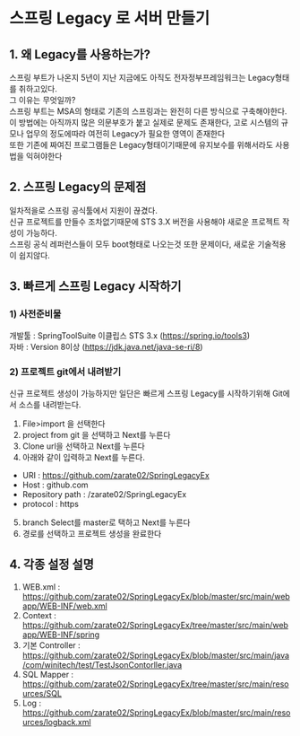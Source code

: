 # 스프링 Legacy 로 서버 만들기

## 1. 왜 Legacy를 사용하는가?

스프링 부트가 나온지 5년이 지난 지금에도 아직도 전자정부프레임워크는 Legacy형태를 취하고있다.<br>
그 이유는 무엇일까?<br>
스프링 부트는 MSA의 형태로 기존의 스프링과는 완전히 다른 방식으로 구축해야한다.<br>
이 방법에는 아직까지 많은 의문부호가 붙고 실제로 문제도 존재한다, 고로 시스템의 규모나 업무의 정도에따라 여전히 Legacy가 필요한 영역이 존재한다<br>
또한 기존에 짜여진 프로그램들은 Legacy형태이기때문에 유지보수를 위해서라도 사용법을 익혀야한다<br>

## 2. 스프링 Legacy의 문제점

일차적을로 스프링 공식툴에서 지원이 끊겼다.<br>
신규 프로젝트를 만들수 조차없기때문에 STS 3.X 버전을 사용해야 새로운 프로젝트 작성이 가능하다.<br>
스프링 공식 레퍼런스들이 모두 boot형태로 나오는것 또한 문제이다, 새로운 기술적용이 쉽지않다.<br>

## 3. 빠르게 스프링 Legacy 시작하기

### 1) 사전준비물
개발툴 : SpringToolSuite 이클립스 STS 3.x (https://spring.io/tools3)<br>
자바 : Version 8이상 (https://jdk.java.net/java-se-ri/8)<br>

### 2) 프로젝트 git에서 내려받기
신규 프로젝트 생성이 가능하지만 일단은 빠르게 스프링 Legacy를 시작하기위해 Git에서 소스를 내려받는다.<br>
1. File>import 을 선택한다
2. project from git 을 선택하고 Next를 누른다
3. Clone url을 선택하고 Next를 누른다
4. 아래와 같이 입력하고 Next를 누른다.
- URI : https://github.com/zarate02/SpringLegacyEx
- Host : github.com
- Repository path : /zarate02/SpringLegacyEx
- protocol : https
5. branch Select를 master로 택하고 Next를 누른다
6. 경로를 선택하고 프로젝트 생성을 완료한다

## 4. 각종 설정 설명

1. WEB.xml : https://github.com/zarate02/SpringLegacyEx/blob/master/src/main/webapp/WEB-INF/web.xml
2. Context : https://github.com/zarate02/SpringLegacyEx/tree/master/src/main/webapp/WEB-INF/spring
3. 기본 Controller : https://github.com/zarate02/SpringLegacyEx/blob/master/src/main/java/com/winitech/test/TestJsonContorller.java
4. SQL Mapper : https://github.com/zarate02/SpringLegacyEx/tree/master/src/main/resources/SQL
5. Log : https://github.com/zarate02/SpringLegacyEx/blob/master/src/main/resources/logback.xml

